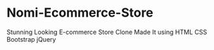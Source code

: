 # Nomi-Ecommerce-Store
Stunning Looking E-commerce Store Clone Made It using HTML CSS Bootstrap jQuery
